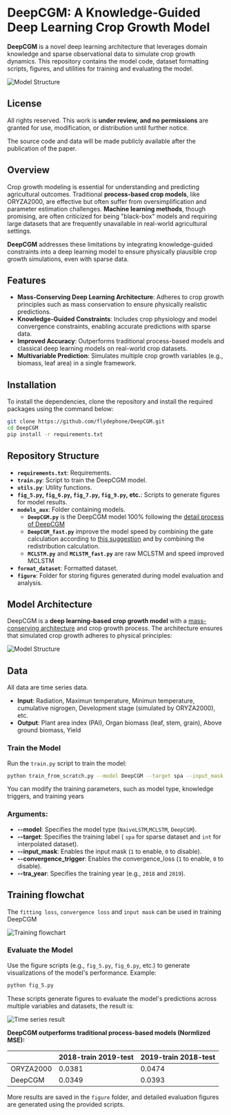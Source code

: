# DeepCGM: A Knowledge-Guided Deep Learning Crop Growth Model

**DeepCGM** is a novel deep learning architecture that leverages domain knowledge and sparse observational data to simulate crop growth dynamics. This repository contains the model code, dataset formatting scripts, figures, and utilities for training and evaluating the model.

![Model Structure](figure/Framework%20for%20training%20the%20DeepCGM%20model%20and%20assessing%20the%20performance.svg)

## License

All rights reserved. This work is **under review, and no permissions** are granted for use, modification, or distribution until further notice.

The source code and data will be made publicly available after the publication of the paper.

## Overview

Crop growth modeling is essential for understanding and predicting agricultural outcomes. Traditional **process-based crop models**, like ORYZA2000, are effective but often suffer from oversimplification and parameter estimation challenges. **Machine learning methods**, though promising, are often criticized for being "black-box" models and requiring large datasets that are frequently unavailable in real-world agricultural settings.

**DeepCGM** addresses these limitations by integrating knowledge-guided constraints into a deep learning model to ensure physically plausible crop growth simulations, even with sparse data.

## Features

- **Mass-Conserving Deep Learning Architecture**: Adheres to crop growth principles such as mass conservation to ensure physically realistic predictions.
- **Knowledge-Guided Constraints**: Includes crop physiology and model convergence constraints, enabling accurate predictions with sparse data.
- **Improved Accuracy**: Outperforms traditional process-based models and classical deep learning models on real-world crop datasets.
- **Multivariable Prediction**: Simulates multiple crop growth variables (e.g., biomass, leaf area) in a single framework.

## Installation

To install the dependencies, clone the repository and install the required packages using the command below:

```bash
git clone https://github.com/flydephone/DeepCGM.git
cd DeepCGM
pip install -r requirements.txt
```

## Repository Structure

- **`requirements.txt`**: Requirements.
- **`train.py`**: Script to train the DeepCGM model.
- **`utils.py`**: Utility functions.
- **`fig_5.py`, `fig_6.py`, `fig_7.py`, `fig_9.py`, etc.**: Scripts to generate figures for model results.
- **`models_aux`**: Folder containing models.
  - **`DeepCGM.py`** is the DeepCGM model 100% following the [detail process of DeepCGM](figure)
  - **`DeepCGM_fast.py`** improve the model speed by combining the gate calculation according to [this suggestion](https://pytorch.org/blog/optimizing-cuda-rnn-with-torchscript/) and by combining the redistribution calculation.
  - **`MCLSTM.py`** and **`MCLSTM_fast.py`** are raw MCLSTM and speed improved MCLSTM
- **`format_dataset`**: Formatted dataset.
- **`figure`**: Folder for storing figures generated during model evaluation and analysis.

## Model Architecture

DeepCGM is a **deep learning-based crop growth model** with a [mass-conserving architecture](https://arxiv.org/abs/2101.05186) and crop growth process. The architecture ensures that simulated crop growth adheres to physical principles:

![Model Structure](figure/DeepCGM.svg)

## Data

All data are time series data.

- **Input**: Radiation, Maximun temperature, Minimun temperature, cumulative nigrogen, Development stage (simulated by ORYZA2000), etc.
- **Output**: Plant area index (PAI), Organ biomass (leaf, stem, grain), Above ground biomass, Yield

### Train the Model

Run the `train.py` script to train the model:

```bash
python train_from_scratch.py --model DeepCGM --target spa --input_mask 1 --convergence_loss 1 --tra_year 2018
```

You can modify the training parameters, such as model type, knowledge triggers, and training years

### Arguments:

- **--model**: Specifies the model type (`NaiveLSTM`,`MCLSTM`, `DeepCGM`).
- **--target**: Specifies the training label ( `spa` for sparse dataset and `int` for interpolated dataset).
- **--input_mask**: Enables the input mask (`1` to enable, `0` to disable).
- **--convergence_trigger**: Enables the convergence_loss (`1` to enable, `0` to disable).
- **--tra_year**: Specifies the training year (e.g., `2018` and `2019`).

## Training flowchat

The `fitting loss`, `convergence loss` and `input mask` can be used in training DeepCGM

![Training flowchart](figure/Traing.svg)

### Evaluate the Model

Use the figure scripts (e.g., `fig_5.py`, `fig_6.py`, etc.) to generate visualizations of the model's performance. Example:

```bash
python fig_5.py
```

These scripts generate figures to evaluate the model's predictions across multiple variables and datasets, the result is:

![Time series result](figure/Fig.5%20Crop%20growth%20simulation%20results.svg)

**DeepCGM outperforms traditional process-based models (Normlized MSE):**

|           | 2018-train 2019-test | 2019-train 2018-test |
| --------- | -------------------- | -------------------- |
| ORYZA2000 | 0.0381               | 0.0474               |
| DeepCGM   | 0.0349               | 0.0393               |

More results are saved in the `figure` folder, and detailed evaluation figures are generated using the provided scripts.
